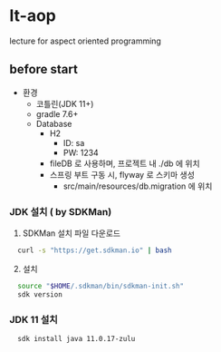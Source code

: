 # lt-aop
lecture for aspect oriented programming

## before start
- 환경
  - 코틀린(JDK 11+)
  - gradle 7.6+
  - Database
    - H2
      - ID: sa
      - PW: 1234
    - fileDB 로 사용하며, 프로젝트 내 ./db 에 위치
    - 스프링 부트 구동 시, flyway 로 스키마 생성
      - src/main/resources/db.migration 에 위치

### JDK 설치 ( by SDKMan)
1. SDKMan 설치 파일 다운로드
```bash
  curl -s "https://get.sdkman.io" | bash
```

2. 설치
```bash
  source "$HOME/.sdkman/bin/sdkman-init.sh"
  sdk version
```

### JDK 11 설치
```bash
  sdk install java 11.0.17-zulu
```

